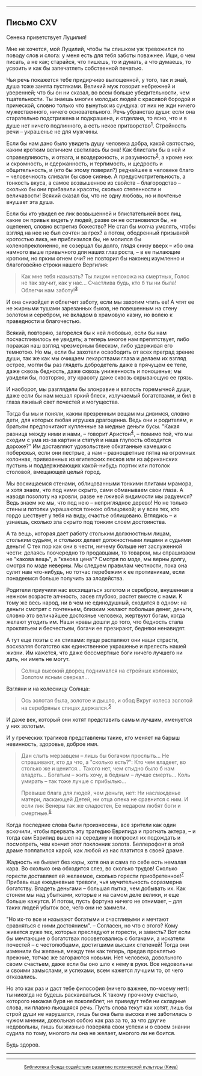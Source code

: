 

* * *

## Письмо CXV

Сенека приветствует Луцилия!

Мне не хочется, мой Луцилий, чтобы ты слишком уж тревожился по поводу слов и слога: у меня есть для тебя заботы поважнее. Ищи, о чем писать, а не как; старайся, что пишешь, то и думать, а что думаешь, то усвоить и как бы запечатлеть собственной печатью.

Чья речь покажется тебе придирчиво вылощенной, у того, так и знай, душа тоже занята пустяками. Великий муж говорит небрежней и уверенней; что бы он ни сказал, во всем больше убедительности, чем тщательности. Ты знаешь многих молодых людей с красивой бородой и прической, словно только что вынутых из сундука: от них не жди ничего мужественного, ничего основательного. Речь убранство души: если она старательно подстрижена и подкрашена, и отделана, то ясно, что и в душе нет ничего подлинного, а есть некое притворство<sup>[1](refer.htm#pCXV-1)</sup>. Стройность речи – украшенье не для мужчины.

Если бы нам дано было увидеть душу человека добра, какой святостью, каким кротким величием светилась бы она! Как блистали бы в ней и справедливость, и отвага, и воздержность, и разумность<sup>[2](refer.htm#pCXV-2)</sup>, а кроме них и скромность, и сдержанность, и терпимость, и щедрость и общительность, и (кто бы этому поверил?) редчайшее в человеке благо – человечность сливали бы свое сиянье. А предусмотрительность, а тонкость вкуса, а самое возвышенное из свойств – благородство – сколько бы они прибавили красоты, сколько степенности и величавости! Всякий сказал бы, что не одну любовь, но и почтенье внушает эта душа.

Если бы кто увидел ее лик возвышенней и блистательней всех лиц, какие он привык видеть у людей, разве он не остановился бы, не оцепенел, словно встретив божество? Не стал бы молча умолять, чтобы взгляд на нее не был сочтен за грех? а потом, ободренный призывной кротостью лика, не приблизился бы, не молился бы коленопреклоненно, не созерцал бы долго, глядя снизу вверх – ибо она намного выше привычного для наших глаз роста, – в ее пылающие кротким, но ярким огнем очи? не повторил бы наконец изумленно и благоговейно строки нашего Вергилия:

> Как мне тебя называть? Ты лицом непохожа на смертных,
> Голос не так звучит, как у нас...
> Счастлива будь, кто б ты ни была! Облегчи нам заботу!<sup>[3](refer.htm#pCXV-3)</sup>

И она снизойдет и облегчит заботу, если мы захотим чтить ее! А чтят ее не жирными тушами зарезанных быков, не повешенным на стену золотом и серебром, не вкладом в храмовую казну, но волею к праведности и благочестью.

Всякий, повторяю, загорелся бы к ней любовью, если бы нам посчастливилось ее увидеть; а теперь многое нам препятствует, либо поражая наш взгляд чрезмерным блеском, либо удерживая его темнотою. Но мы, если бы захотели освободить от всех преград зрение души, так же как мы очищаем лекарствами глаза и делаем их взгляд острее, могли бы раз глядеть добродетель даже в прячущем ее теле, даже сквозь бедность, даже сквозь униженность и поношенье; мы увидели бы, повторяю, эту красоту даже сквозь скрывающую ее грязь.

И наоборот, мы разглядели бы злонравие и вялость горемычной души, даже если бы нам мешал яркий блеск, излучаемый богатствами, и бил в глаза лживый свет почестей и могущества.

Тогда бы мы и поняли, каким презренным вещам мы дивимся, словно дети, для которых любая игрушка драгоценна. Ведь они и родителям, и братьям предпочитают купленные за медные деньги бусы. "Какая разница между ними и нами, – говорит Аристон<sup>[4](refer.htm#pCXV-4)</sup>, – помимо той, что мы сходим с ума из-за картин и статуй и наша глупость обходится дороже?" Им доставляют удовольствие обкатанные камешки с побережья, если они пестрые, а нам – разноцветные пятна на огромных колоннах, привезенных из египетских песков или из африканских пустынь и поддерживающих какой-нибудь портик или потолок столовой, вмещающей целый город.

Мы восхищаемся стенами, облицованными тонкими плитами мрамора, и хотя знаем, что под ними скрыто, сами обманываем свои глаза. А наводя позолоту на кровли, разве не лживой видимости мы радуемся? Ведь знаем же мы, что под нею – неприглядное дерево! Но не только стены и потолки украшаются тонкою облицовкой; и у всех тех, кто гордо шествует у тебя на виду, счастье облицовано. Вглядись – и узнаешь, сколько зла скрыто под тонким слоем достоинства.

А та вещь, которая дает работу стольким должностным лицам, стольким судьям, и стольких делает должностными лицами и судьями деньги! С тех пор как они в чести, ничему больше нет заслуженной чести: делаясь поочередно то продавцами, то товаром, мы спрашиваем не "какова вещь", а "какова цена"? Смотря по мзде, мы верны долгу, смотря по мзде неверны. Мы следуем правилам честности, пока она сулит нам что-нибудь, но тотчас перебежим к ее противникам, если понадеемся больше получить за злодейства.

Родители приучили нас восхищаться золотом и серебром, внушенная в нежном возрасте алчность, засев глубоко, растет вместе с нами. К тому же весь народ, ни в чем не единодушный, сходится в одном: на деньги смотрят с почтеньем, близким желают побольше денег, деньги, словно это величайшее достоянье человека, жертвуют богам, когда желают угодить им. Наши нравы дошли до того, что бедность стала проклятьем и бесчестьем, богачи ее презирают, бедняки ненавидят.

А тут еще поэты с их стихами: пуще распаляют они наши страсти, восхваляя богатство как единственное украшенье и прелесть нашей жизни. Им кажется, что даже бессмертные боги ничего лучшего ни дать, ни иметь не могут.

> Солнца высокий дворец поднимался на стройных колоннах,
> Золотом ясным сверкал...

Взгляни и на колесницу Солнца:

> Ось золотая была, золотое и дышло, и обод
> Вкруг колеса золотой на серебряных спицах держался.<sup>[5](refer.htm#pCXV-5)</sup>

И даже век, который они хотят представить самым лучшим, именуется у них золотым.

И у греческих трагиков представлены такие, кто меняет на барыш невинность, здоровье, доброе имя.

> Дан слыть мерзавцем – лишь бы богачом прослыть...
> Не спрашивают, кто да что, а "сколько есть?":
> Кто чем владеет, во столько же и ценится...
> Такого нет, чем стыдно было б нам владеть...
> Богатым – жить хочу, а бедным – лучше смерть...
> Коль умирать – так тоже лучше с прибылью...
> 
> Превыше блага для людей, чем деньги, нет:
> Ни наслажденье матери, ласкающей
> Детей, ни отца опека не сравнится с ним.
> И если лик Венеры так же сладостен,
> Ее недаром любят боги и смертные.<sup>[6](refer.htm#pCXV-6)</sup>

Когда последние слова были произнесены, все зрители как один вскочили, чтобы прервать эту трагедию Еврипида и прогнать актера, – и тогда сам Еврипид вышел на середину и попросил их подождать и посмотреть, чем кончит этот поклонник золота. Беллерофонт в этой драме поплатился карой, как любой из нас платится в своей драме.

Жадность не бывает без кары, хотя она и сама по себе есть немалая кара. Во сколько она обходится слез, во сколько трудов! Сколько горести доставляет ей желаемое, сколько горести приобретенное!<sup>[7](refer.htm#pCXV-7)</sup> Прибавь еще ежедневные тревоги, чья мучительность соразмерна богатству. Владеть деньгами – большая пытка, чем добывать их. Как стонем мы над убытками, которые и на самом деле велики, и еще больше кажутся. И потом, пусть фортуна ничего не отнимает, – для таких людей убыток все, чего они не заимели.

"Но их-то все и называют богатыми и счастливыми и мечтают сравняться с ними достоянием". – Согласен, но что с этого? Кому живется хуже тех, которых преследуют и горести, и зависть? Вот если бы мечтающие о богатствах посоветовались с богачами, а искатели почестей – с честолюбцами, достигшими высших степеней! Тогда они изменили бы желанья, между тем как теперь, предав проклятью прежние, тотчас же загораются новыми. Нет человека, довольного своим счастьем, даже если бы оно шло к нему в руки. Все недовольны и своими замыслами, и успехами, всем кажется лучшим то, от чего отказались.

Но это как раз и даст тебе философия (ничего важнее, по-моему нет): ты никогда не будешь раскаиваться. К такому прочному счастью, которого никакая буря не поколеблет, не приведут тебя ни складные слова, ни плавно льющаяся речь. Пусть слова текут как хотят, лишь бы строй души не нарушался, лишь бы она была высока и не заботилась о чужом мнении, довольная собою как раз за то, за что другие недовольны, лишь бы жизнью поверяла свои успехи и о своем знании судила по тому, многого ли она не желает, многого ли не боится.

Будь здоров.

<div align="center">

* * *



* * *

[<small>Библиотека Фонда содействия развитию психической культуры (Киев)</small>](mailto:webmaster@psylib.kiev.ua)</div>